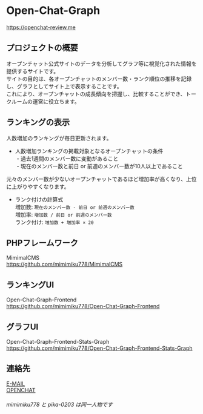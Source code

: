# Open-Chat-Graph
https://openchat-review.me

## プロジェクトの概要
オープンチャット公式サイトのデータを分析してグラフ等に視覚化された情報を提供するサイトです。  
サイトの目的は、各オープンチャットのメンバー数・ランク順位の推移を記録し、グラフとしてサイト上で表示することです。  
これにより、オープンチャットの成長傾向を把握し、比較することができ、トークルームの運営に役立ちます。  

## ランキングの表示
人数増加のランキングが毎日更新されます。

* 人数増加ランキングの掲載対象となるオープンチャットの条件  
・過去1週間のメンバー数に変動があること  
・現在のメンバー数と前日 or 前週のメンバー数が10人以上であること

元々のメンバー数が少ないオープンチャットであるほど増加率が高くなり、上位に上がりやすくなります。  

* ランク付けの計算式  
増加数: `現在のメンバー数 - 前日 or 前週のメンバー数`  
増加率: `増加数 / 前日 or 前週のメンバー数`  
ランク付け: `増加数 + 増加率 × 20`  

## PHPフレームワーク  
MimimalCMS  
https://github.com/mimimiku778/MimimalCMS

## ランキングUI  
Open-Chat-Graph-Frontend  
https://github.com/mimimiku778/Open-Chat-Graph-Frontend

## グラフUI  
Open-Chat-Graph-Frontend-Stats-Graph  
https://github.com/mimimiku778/Open-Chat-Graph-Frontend-Stats-Graph

## 連絡先  
[E-MAIL](<mailto:support@openchat-review.me>)  
[OPENCHAT](<https://line.me/ti/g2/rLT0p-Tz19W7jxHvDDm9ECGNsyymhLQTHmmTkg>)

###### mimimiku778 と pika-0203 は同一人物です
